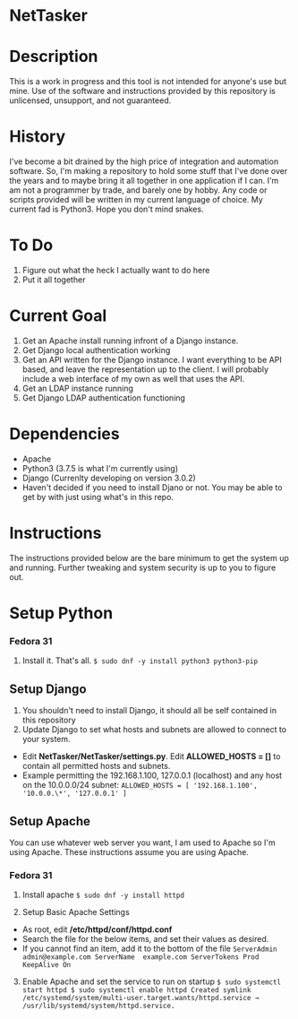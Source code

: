 # NetTasker #
# Description #
This is a work in progress and this tool is not intended for anyone's use but mine.  Use of the software and instructions provided by this repository is unlicensed, unsupport, and not guaranteed.

# History #
I've become a bit drained by the high price of integration and automation software.  So, I'm making a repository to hold some stuff that I've done over the years and to maybe bring it all together in one application if I can.  I'm am not a programmer by trade, and barely one by hobby.  Any code or scripts provided will be written in my current language of choice.  My current fad is Python3.  Hope you don't mind snakes.

# To Do #
1. Figure out what the heck I actually want to do here
2. Put it all together

# Current Goal #
1. Get an Apache install running infront of a Django instance.
2. Get Django local authentication working
3. Get an API written for the Django instance.  I want everything to be API based, and leave the representation up to the client.  I will probably include a web interface of my own as well that uses the API.
4. Get an LDAP instance running
4. Get Django LDAP authentication functioning

# Dependencies #
- Apache
- Python3 (3.7.5 is what I'm currently using)
- Django (Currenlty developing on version 3.0.2)
 - Haven't decided if you need to install Djano or not.  You may be able to get by with just using what's in this repo.

# Instructions #
The instructions provided below are the bare minimum to get the system up and running.  Further tweaking and system security is up to you to figure out.

# Setup Python #

### Fedora 31 ###
1. Install it.  That's all.
`$ sudo dnf -y install python3 python3-pip`


## Setup Django ##
1. You shouldn't need to install Django, it should all be self contained in this repository
2. Update Django to set what hosts and subnets are allowed to connect to your system.
 - Edit __NetTasker/NetTasker/settings.py__.  Edit __ALLOWED_HOSTS = []__ to contain all permitted hosts and subnets.
 - Example permitting the 192.168.1.100, 127.0.0.1 (localhost) and any host on the 10.0.0.0/24 subnet:
`ALLOWED_HOSTS = [
 '192.168.1.100', 
 '10.0.0.\*',
 '127.0.0.1'
]`

## Setup Apache ##
You can use whatever web server you want, I am used to Apache so I'm using Apache.  These instructions assume you are using Apache.

### Fedora 31 ###
1. Install apache
`$ sudo dnf -y install httpd`

2. Setup Basic Apache Settings
 - As root, edit __/etc/httpd/conf/httpd.conf__
 - Search the file for the below items, and set their values as desired.
  - If you cannot find an item, add it to the bottom of the file
`ServerAdmin admin@example.com
ServerName  example.com
ServerTokens Prod
KeepAlive On`

3. Enable Apache and set the service to run on startup
`$ sudo systemctl start httpd
$ sudo systemctl enable httpd
Created symlink /etc/systemd/system/multi-user.target.wants/httpd.service → /usr/lib/systemd/system/httpd.service.`
